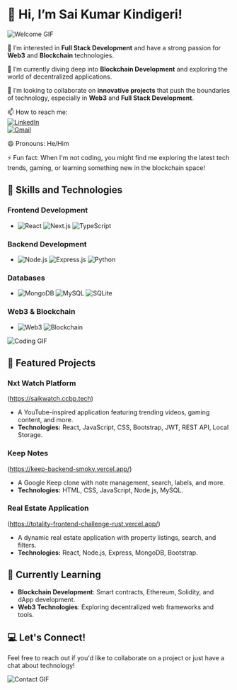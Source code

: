 # 👋 Hi, I’m Sai Kumar Kindigeri!

![Welcome GIF](https://media.giphy.com/media/hvRJCLFzcasrR4ia7z/giphy.gif)

👀 I’m interested in **Full Stack Development** and have a strong passion for **Web3** and **Blockchain** technologies.

🌱 I’m currently diving deep into **Blockchain Development** and exploring the world of decentralized applications.

💞️ I’m looking to collaborate on **innovative projects** that push the boundaries of technology, especially in **Web3** and **Full Stack Development**.

📫 How to reach me:  
[![LinkedIn](https://img.shields.io/badge/-LinkedIn-0A66C2?style=flat&logo=LinkedIn&logoColor=white)](https://www.linkedin.com/in/saikumarkindigeri/)  
[![Gmail](https://img.shields.io/badge/-Gmail-D14836?style=flat&logo=Gmail&logoColor=white)](mailto:saidev080@gmail.com)

😄 Pronouns: He/Him

⚡ Fun fact: When I'm not coding, you might find me exploring the latest tech trends, gaming, or learning something new in the blockchain space!

## 🚀 Skills and Technologies

### Frontend Development
- ![React](https://img.shields.io/badge/-React-61DAFB?style=flat&logo=react&logoColor=white) ![Next.js](https://img.shields.io/badge/-Next.js-000000?style=flat&logo=next.js&logoColor=white) ![TypeScript](https://img.shields.io/badge/-TypeScript-3178C6?style=flat&logo=typescript&logoColor=white)

### Backend Development
- ![Node.js](https://img.shields.io/badge/-Node.js-339933?style=flat&logo=node.js&logoColor=white) ![Express.js](https://img.shields.io/badge/-Express.js-000000?style=flat&logo=express&logoColor=white) ![Python](https://img.shields.io/badge/-Python-3776AB?style=flat&logo=python&logoColor=white)

### Databases
- ![MongoDB](https://img.shields.io/badge/-MongoDB-47A248?style=flat&logo=mongodb&logoColor=white) ![MySQL](https://img.shields.io/badge/-MySQL-4479A1?style=flat&logo=mysql&logoColor=white) ![SQLite](https://img.shields.io/badge/-SQLite-003B57?style=flat&logo=sqlite&logoColor=white)

### Web3 & Blockchain
- ![Web3](https://img.shields.io/badge/-Web3.js-F16822?style=flat&logo=web3.js&logoColor=white) ![Blockchain](https://img.shields.io/badge/-Blockchain-121D33?style=flat&logo=blockchain&logoColor=white)

![Coding GIF](https://media.giphy.com/media/ZVik7pBtu9dNS/giphy.gif)

## 🌟 Featured Projects

### Nxt Watch Platform
(https://saikwatch.ccbp.tech)
- A YouTube-inspired application featuring trending videos, gaming content, and more.
- **Technologies:** React, JavaScript, CSS, Bootstrap, JWT, REST API, Local Storage.

### Keep Notes
(https://keep-backend-smoky.vercel.app/)
- A Google Keep clone with note management, search, labels, and more.
- **Technologies:** HTML, CSS, JavaScript, Node.js, MySQL.

### Real Estate Application
(https://totality-frontend-challenge-rust.vercel.app/)
- A dynamic real estate application with property listings, search, and filters.
- **Technologies:** React, Node.js, Express, MongoDB, Bootstrap.

## 🌱 Currently Learning
- **Blockchain Development**: Smart contracts, Ethereum, Solidity, and dApp development.
- **Web3 Technologies**: Exploring decentralized web frameworks and tools.

## 💻 Let's Connect!
Feel free to reach out if you'd like to collaborate on a project or just have a chat about technology!

![Contact GIF](https://media.giphy.com/media/f3iwJFOVOwuy7K6FFw/giphy.gif)

